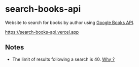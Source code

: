 # search-books-api

Website to search for books by author using [Google Books API](https://developers.google.com/books/docs/v1/using).

https://search-books-api.vercel.app

## Notes

- The limit of results following a search is 40. [Why ?](https://developers.google.com/books/docs/v1/using#pagination)

